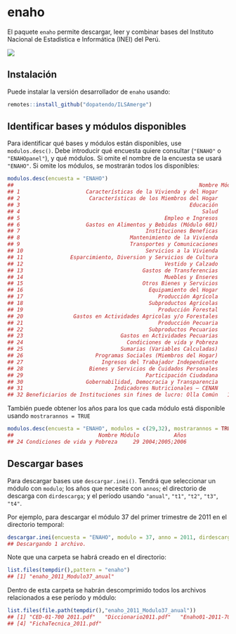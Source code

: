 
<!-- README.md is generated from README.Rmd. Please edit that file -->

# enaho

El paquete `enaho` permite descargar, leer y combinar bases del
Instituto Nacional de Estadística e Informática (INEI) del Perú.

<!-- badges: start -->

[![](https://img.shields.io/github/r-package/v/dopatendo/enaho)](https://github.com/dopatendo/enaho)
<!-- badges: end -->

## Instalación

Puede instalar la versión desarrollador de `enaho` usando:

``` r
remotes::install_github("dopatendo/ILSAmerge")
```

## Identificar bases y módulos disponibles

Para identificar qué bases y módulos están disponibles, use
`modulos.desc()`. Debe introducir qué encuesta quiere consultar
(`"ENAHO"` o `"ENAHOpanel"`), y qué módulos. Si omite el nombre de la
encuesta se usará `"ENAHO"`. Si omite los módulos, se mostrarán todos
los disponibles:

``` r
modulos.desc(encuesta = "ENAHO")
##                                                           Nombre Módulo
## 1                     Características de la Vivienda y del Hogar     01
## 2                      Características de los Miembros del Hogar     02
## 3                                                      Educación     03
## 4                                                          Salud     04
## 5                                              Empleo e Ingresos     05
## 6                     Gastos en Alimentos y Bebidas (Módulo 601)     07
## 7                                        Instituciones Beneficas     08
## 8                                   Mantenimiento de la Vivienda     09
## 9                                   Transportes y Comunicaciones     10
## 10                                       Servicios a la Vivienda     11
## 11               Esparcimiento, Diversion y Servicios de Cultura     12
## 12                                             Vestido y Calzado     13
## 13                                      Gastos de Transferencias     15
## 14                                             Muebles y Enseres     16
## 15                                      Otros Bienes y Servicios     17
## 16                                        Equipamiento del Hogar     18
## 17                                           Producción Agrícola     22
## 18                                        Subproductos Agricolas     23
## 19                                           Producción Forestal     24
## 20                Gastos en Actividades Agricolas y/o Forestales     25
## 21                                           Producción Pecuaria     26
## 22                                        Subproductos Pecuarios     27
## 23                               Gastos en Actividades Pecuarias     28
## 24                                 Condiciones de vida y Pobreza     29
## 25                               Sumarias (Variables Calculadas)     34
## 26                       Programas Sociales (Miembros del Hogar)     37
## 27                         Ingresos del Trabajador Independiente     77
## 28                     Bienes y Servicios de Cuidados Personales     78
## 29                                       Participación Ciudadana     84
## 30                    Gobernabilidad, Democracia y Transparencia     85
## 31                             Indicadores Nutricionales – CENAN    124
## 32 Beneficiarios de Instituciones sin fines de lucro: Olla Común   1825
```

También puede obtener los años para los que cada módulo está disponible
usando `mostrarannos = TRUE`

``` r
modulos.desc(encuesta = "ENAHO", modulos = c(29,32), mostrarannos = TRUE)
##                           Nombre Módulo           Años
## 24 Condiciones de vida y Pobreza     29 2004;2005;2006
```

## Descargar bases

Para descargar bases use `descargar.inei()`. Tendrá que seleccionar un
módulo con `modulo`; los años que necesite con `annos`; el directorio de
descarga con `dirdescarga`; y el período usando `"anual"`, `"t1"`,
`"t2"`, `"t3"`, `"t4"`.

Por ejemplo, para descargar el módulo 37 del primer trimestre de 2011 en
el directorio temporal:

``` r
descargar.inei(encuesta = "ENAHO", modulo = 37, anno = 2011, dirdescarga = tempdir())
## Descargando 1 archivo.
```

Note que una carpeta se habrá creado en el directorio:

``` r
list.files(tempdir(),pattern = "enaho")
## [1] "enaho_2011_Modulo37_anual"
```

Dentro de esta carpeta se habrán descomprimido todos los archivos
relacionados a ese período y módulo:

``` r
list.files(file.path(tempdir(),"enaho_2011_Modulo37_anual"))
## [1] "CED-01-700 2011.pdf"   "Diccionario2011.pdf"   "Enaho01-2011-700.sav" 
## [4] "FichaTecnica_2011.pdf"
```
